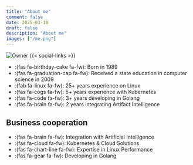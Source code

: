 ```yaml
---
title: "About me"
comment: false
date: 2025-03-18
draft: false
description: "About me"
images: ["/me.png"]
---
```


![Owner](/images/me.png "Eugene Aldoshkin")
{{< social-links >}}

<!--[![GitHub](https://img.shields.io/badge/GitHub-@ealdoshkin-181717?logo=github&style=flat-square)](https://github.com/ealdoshkin)-->
<!--[![Matrix](https://img.shields.io/badge/Matrix-Chat-7BC9A4?logo=matrix&style=flat-square)](https://matrix.to/#/@hah3sh:crossbach.de)-->
<!--[![Telegram](https://img.shields.io/badge/Telegram-Join-26A5E4?logo=telegram&style=flat-square)](https://t.me/+fANSlR3l18czZDIy)-->
<!--[![Email](https://img.shields.io/badge/Email-Click%20to%20send-D14836?logo=gmail&style=flat-square)](mailto:aldoshkineg@gmail.com)-->

- :(fas fa-birthday-cake fa-fw): Born in 1989
- :(fas fa-graduation-cap fa-fw): Received a state education in computer science in 2009
- :(fab fa-linux fa-fw): 25+ years experience on Linux
- :(fas fa-cogs fa-fw): 5+ years experience with Kubernetes
- :(fas fa-code fa-fw): 3+ years developing in Golang
- :(fas fa-brain fa-fw): 2 years integrating Artifact Intelligence

## Business cooperation

- :(fas fa-brain fa-fw): Integration with Artificial Intelligence
- :(fas fa-cloud fa-fw): Kubernetes & Cloud Solutions
- :(fas fa-chart-line fa-fw): Expertise in Linux Performance
- :(fas fa-gear fa-fw): Developing in Golang
